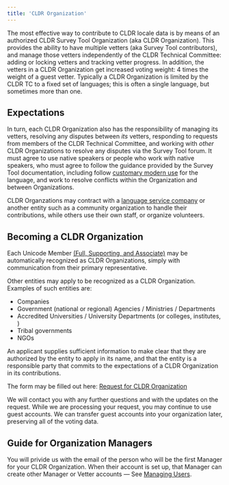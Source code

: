 ```yaml
---
title: 'CLDR Organization'
---
```


The most effective way to contribute to CLDR locale data is by means of an authorized CLDR Survey Tool Organization (aka CLDR Organization). 
This provides the ability to have multiple vetters (aka Survey Tool contributors), and manage those vetters independently of the CLDR Technical Committee:
adding or locking vetters and tracking vetter progress.
In addition, the vetters in a CLDR Organization get increased voting weight: 4 times the weight of a guest vetter.
Typically a CLDR Organization is limited by the CLDR TC to a fixed set of languages; this is often a single language, but sometimes more than one.

## Expectations

In turn, each CLDR Organization also has the responsibility of managing its vetters, resolving any disputes between _its_ vetters, 
responding to requests from members of the CLDR Technical Committee, 
and working with _other_ CLDR Organizations to resolve any disputes via the Survey Tool forum.
It must agree to use native speakers or people who work with native speakers,
who must agree to follow the guidance provided by the Survey Tool documentation, 
including follow [customary modern use] for the language, 
and work to resolve conflicts within the Organization and between Organizations.

CLDR Organzations may contract with a [language service company]
or another entity such as a community organization to handle their contributions, 
while others use their own staff, or organize volunteers.

## Becoming a CLDR Organization

Each Unicode Member [(Full, Supporting, and Associate)][Unicode Membership Levels] may be automatically recognized as CLDR Organizations,
simply with communication from their primary representative.

Other entities may apply to be recognized as a CLDR Organization.
Examples of such entities are:

- Companies
- Government (national or regional) Agencies / Ministries / Departments
- Accredited Universities / University Departments (or colleges, institutes, )
- Tribal governments
- NGOs

An applicant supplies sufficient information to make clear that they are authorized by the entity to apply in its name, 
and that the entity is a responsible party that commits to the expectations of a CLDR Organization in its contributions.

The form may be filled out here: [Request for CLDR Organization]

We will contact you with any further questions and with the updates on the request.
While we are processing your request, you may continue to use guest accounts.
We can transfer guest accounts into your organization later, preserving all of the voting data.

## Guide for Organization Managers

You will privide us with the email of the person who will be the first Manager for your CLDR Organization.
When their account is set up, that Manager can create other Manager or Vetter accounts — See [Managing Users].

[language service company]: https://www.nimdzi.com/nimdzi-100-2025#ranking-of-the-top-100-lsps
[Unicode Membership Levels]: https://home.unicode.org/membership/members/
[customary modern use]: /index/cldr-spec/definitions
[Request for CLDR Organization]: https://forms.gle/HgpSYTFqnsrmYSNs7
[Managing Users]: /index/survey-tool/managing-users
